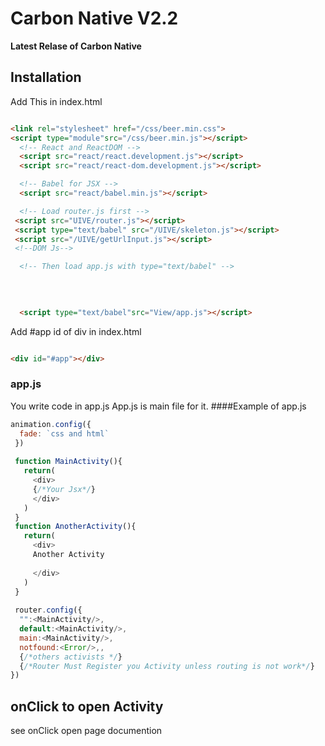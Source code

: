 # Carbon Native V2.2
**Latest Relase of Carbon Native**
## Installation
Add This in index.html
```html

<link rel="stylesheet" href="/css/beer.min.css">
<script type="module"src="/css/beer.min.js"></script>
  <!-- React and ReactDOM -->
  <script src="react/react.development.js"></script>
  <script src="react/react-dom.development.js"></script>

  <!-- Babel for JSX -->
  <script src="react/babel.min.js"></script>

  <!-- Load router.js first -->
 <script src="UIVE/router.js"></script>
 <script type="text/babel" src="/UIVE/skeleton.js"></script>
 <script src="/UIVE/getUrlInput.js"></script>
 <!--DOM Js-->

  <!-- Then load app.js with type="text/babel" -->
  
  
  

  <script type="text/babel"src="View/app.js"></script>

```

Add #app id of div in index.html
```html

<div id="#app"></div>
```
### app.js
You write code in app.js
App.js is main file for it.
####Example of app.js
```javascript
animation.config({
  fade: `css and html`
 })
 
 function MainActivity(){
   return(
     <div>
     {/*Your Jsx*/}
     </div>
   )
 }
 function AnotherActivity(){
   return(
     <div>
     Another Activity
    
     </div>
   )
 }
 
 router.config({
  "":<MainActivity/>,
  default:<MainActivity/>,
  main:<MainActivity/>,
  notfound:<Error/>,,
  {/*others activists */}
  {/*Router Must Register you Activity unless routing is not work*/}
})


```
## onClick to open Activity 
see onClick open page documention
